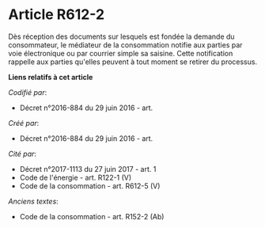 # Article R612-2

Dès réception des documents sur lesquels est fondée la demande du consommateur, le médiateur de la consommation notifie aux
parties par voie électronique ou par courrier simple sa saisine. Cette notification rappelle aux parties qu'elles peuvent à
tout moment se retirer du processus.

**Liens relatifs à cet article**

_Codifié par_:

  - Décret n°2016-884 du 29 juin 2016 - art.

_Créé par_:

  - Décret n°2016-884 du 29 juin 2016 - art.

_Cité par_:

  - Décret n°2017-1113 du 27 juin 2017 - art. 1
  - Code de l'énergie - art. R122-1 (V)
  - Code de la consommation - art. R612-5 (V)

_Anciens textes_:

  - Code de la consommation - art. R152-2 (Ab)
